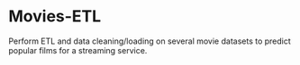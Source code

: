 # Movies-ETL
Perform ETL and data cleaning/loading on several movie datasets to predict popular films for a streaming service.
